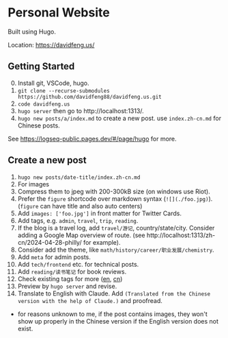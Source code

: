 # Personal Website

Built using Hugo.

Location: https://davidfeng.us/

## Getting Started

0. Install git, VSCode, hugo.
1. `git clone --recurse-submodules https://github.com/davidfeng88/davidfeng.us.git`
2. `code davidfeng.us`
3. `hugo server` then go to http://localhost:1313/.
4. `hugo new posts/a/index.md` to create a new post. use `index.zh-cn.md` for Chinese posts.

See https://logseq-public.pages.dev/#/page/hugo for more.

## Create a new post

1. `hugo new posts/date-title/index.zh-cn.md`
2. For images
  1. Compress them to jpeg with 200-300kB size (on windows use Riot).
  2. Prefer the `figure` shortcode over markdown syntax (`![](./foo.jpg)`). (`figure` can have title and also auto centers)
  3. Add `images: ['foo.jpg']` in front matter for Twitter Cards.
3. Add tags, e.g. `admin`, `travel`, `trip`, `reading`.
  1. If the blog is a travel log, add `travel/游记`, country/state/city. Consider adding a Google Map overview of route. (see http://localhost:1313/zh-cn/2024-04-28-philly/ for example).
  2. Consider add the theme, like `math/history/career/职业发展/chemistry`.
  3. Add `meta` for admin posts.
  4. Add `tech/frontend` etc. for technical posts.
  5. Add `reading/读书笔记` for book reviews.
  6. Check existing tags for more ([en](https://davidfeng.us/tags/), [cn](https://davidfeng.us/zh-cn/tags/))
4. Preview by `hugo server` and revise.
5. Translate to English with Claude. Add `(Translated from the Chinese version with the help of Claude.)` and proofread.
  - for reasons unknown to me, if the post contains images, they won't show up properly in the Chinese version if the English version does not exist.
